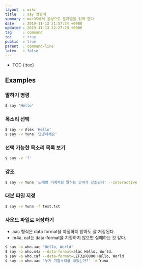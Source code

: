```yaml
---
layout  : wiki
title   : say 명령어
summary : macOS에서 음성으로 문자열을 읽게 한다
date    : 2019-11-13 21:57:34 +0900
updated : 2019-11-13 22:27:28 +0900
tag     : command
toc     : true
public  : true
parent  : command-line
latex   : false
---
```

* TOC
{:toc}

## Examples

### 말하기 명령
```sh
$ say 'Hello'
```

### 목소리 선택
```sh
$ say -v Alex 'Hello'
$ say -v Yuna '안녕하세요'
```

### 선택 가능한 목소리 목록 보기
```sh
$ say -v '?'
```

### 강조
```sh
$ say -v Yuna '노래방 기계처럼 말하는 단어가 강조된다' --interactive
```

### 대본 파일 지정
```sh
$ say -v Yuna -f test.txt
```

### 사운드 파일로 저장하기

* aac 형식은 data format을 지정하지 않아도 잘 저장된다.
* m4a, caf는 data-format을 지정하지 않으면 실패하는 것 같다.

```sh
$ say -o who.aac 'Hello, World'
$ say -o who.m4a --data-format=alac Hello, World.
$ say -o who.caf --data-format=LEF32@8000 Hello, World
$ say -o who.aac '누가 기침소리를 내었는가?' -v Yuna
```
